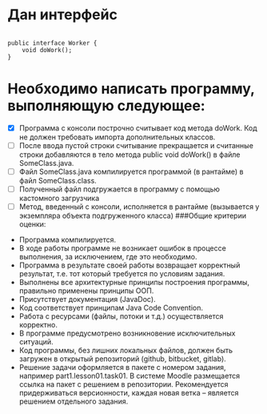 # Дан интерфейс

<code>
public interface Worker {
    void doWork();
}
</code>

# Необходимо написать программу, выполняющую следующее:

* [x] Программа с консоли построчно считывает код метода doWork. Код не должен требовать импорта дополнительных классов.
* [ ] После ввода пустой строки считывание прекращается и считанные строки добавляются в тело метода public void doWork() в файле SomeClass.java.
* [ ] Файл SomeClass.java компилируется программой (в рантайме) в файл SomeClass.class.
* [ ] Полученный файл подгружается в программу с помощью кастомного загрузчика
* [ ] Метод, введенный с консоли, исполняется в рантайме (вызывается у экземпляра объекта подгруженного класса)
###Общие критерии оценки:

* Программа компилируется.
* В ходе работы программе не возникает ошибок в процессе выполнения, за исключением, где это необходимо.
* Программа в результате своей работы возвращает корректный результат, т.е. тот который требуется по условиям задания.
* Выполнены все архитектурные принципы построения программы, правильно применены принципы ООП.
* Присутствует документация (JavaDoc).
* Код соответствует принципам Java Code Convention.
* Работа с ресурсами (файлы, потоки и т.д.) осуществляется корректно.
* В программе предусмотрено возникновение исключительных ситуаций.
* Код программы, без лишних локальных файлов, должен быть загружен в открытый репозиторий (github, bitbucket, gitlab).
* Решение задачи оформляется в пакете с номером задания, например part1.lesson01.task01. В системе Moodle размещается ссылка на пакет с решением в репозитории. Рекомендуется придерживаться версионности, каждая новая ветка – является решением отдельного задания.